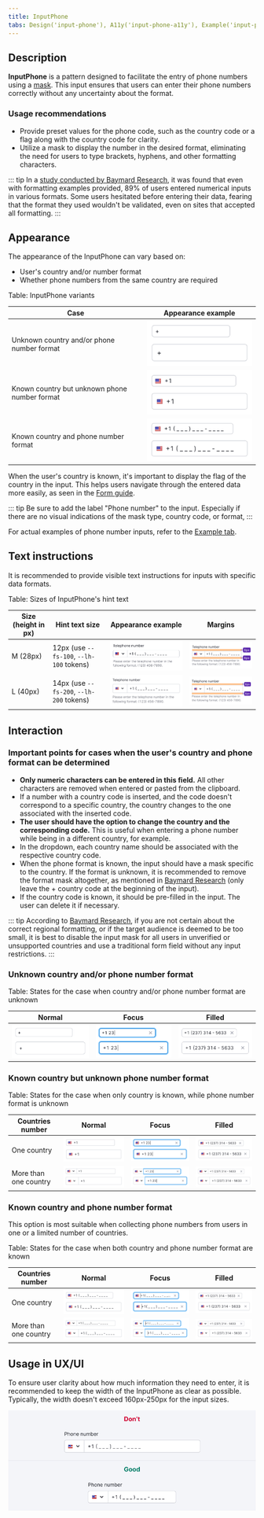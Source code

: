 ```yaml
---
title: InputPhone
tabs: Design('input-phone'), A11y('input-phone-a11y'), Example('input-phone-code'), Changelog('input-phone-changelog')
---
```


## Description

**InputPhone** is a pattern designed to facilitate the entry of phone numbers using a [mask](/components/input-mask/input-mask). This input ensures that users can enter their phone numbers correctly without any uncertainty about the format.

### Usage recommendations

- Provide preset values for the phone code, such as the country code or a flag along with the country code for clarity.
- Utilize a mask to display the number in the desired format, eliminating the need for users to type brackets, hyphens, and other formatting characters.

::: tip
In a [study conducted by Baymard Research](https://baymard.com/blog/input-masking-form-field), it was found that even with formatting examples provided, 89% of users entered numerical inputs in various formats. Some users hesitated before entering their data, fearing that the format they used wouldn't be validated, even on sites that accepted all formatting.
:::

## Appearance

The appearance of the InputPhone can vary based on:

- User's country and/or number format
- Whether phone numbers from the same country are required

Table: InputPhone variants

| Case                                          | Appearance example            |
| --------------------------------------------- | ----------------------------- |
| Unknown country and/or phone number format    | ![](static/input-phone-1.png) |
| Known country but unknown phone number format | ![](static/input-phone-2.png) |
| Known country and phone number format         | ![](static/input-phone-3.png) |

When the user's country is known, it's important to display the flag of the country in the input. This helps users navigate through the entered data more easily, as seen in the [Form guide](/patterns/form/form).

::: tip
Be sure to add the label "Phone number" to the input. Especially if there are no visual indications of the mask type, country code, or format,
:::

For actual examples of phone number inputs, refer to the [Example tab](/components/input-phone/input-phone-code).

## Text instructions

It is recommended to provide visible text instructions for inputs with specific data formats.

Table: Sizes of InputPhone's hint text

| Size (height in px) | Hint text size                           | Appearance example                     | Margins                                       |
| ------------------- | ---------------------------------------- | -------------------------------------- | --------------------------------------------- |
| M (28px)            | 12px (use `--fs-100`, `--lh-100` tokens) | ![](static/inputphone-help-text-m.png) | ![](static/inputphone-help-text-margin-m.png) |
| L (40px)            | 14px (use `--fs-200`, `--lh-200` tokens) | ![](static/inputphone-help-text-l.png) | ![](static/inputphone-help-text-margin-l.png) |

## Interaction

### Important points for cases when the user's country and phone format can be determined

- **Only numeric characters can be entered in this field.** All other characters are removed when entered or pasted from the clipboard.
- If a number with a country code is inserted, and the code doesn't correspond to a specific country, the country changes to the one associated with the inserted code.
- **The user should have the option to change the country and the corresponding code.** This is useful when entering a phone number while being in a different country, for example.
- In the dropdown, each country name should be associated with the respective country code.
- When the phone format is known, the input should have a mask specific to the country. If the format is unknown, it is recommended to remove the format mask altogether, as mentioned in [Baymard Research](https://baymard.com/blog/input-masking-form-field) (only leave the + country code at the beginning of the input).
- If the country code is known, it should be pre-filled in the input. The user can delete it if necessary.

::: tip
According to [Baymard Research](https://baymard.com/blog/input-masking-form-field), if you are not certain about the correct regional formatting, or if the target audience is deemed to be too small, it is best to disable the input mask for all users in unverified or unsupported countries and use a traditional form field without any input restrictions.
:::

### Unknown country and/or phone number format

Table: States for the case when country and/or phone number format are unknown

| Normal                        | Focus                               | Filled                               |
| ----------------------------- | ----------------------------------- | ------------------------------------ |
| ![](static/input-phone-1.png) | ![](static/input-phone-1-focus.png) | ![](static/input-phone-1-filled.png) |

### Known country but unknown phone number format

Table: States for the case when only country is known, while phone number format is unknown

| Countries number      | Normal                          | Focus                                 | Filled                                 |
| --------------------- | ------------------------------- | ------------------------------------- | -------------------------------------- |
| One country           | ![](static/input-phone-2.png)   | ![](static/input-phone-2-focus.png)   | ![](static/input-phone-2-filled.png)   |
| More than one country | ![](static/input-phone-2-2.png) | ![](static/input-phone-2-2-focus.png) | ![](static/input-phone-2-2-filled.png) |

### Known country and phone number format

This option is most suitable when collecting phone numbers from users in one or a limited number of countries.

Table: States for the case when both country and phone number format are known

| Countries number      | Normal                          | Focus                                 | Filled                                 |
| --------------------- | ------------------------------- | ------------------------------------- | -------------------------------------- |
| One country           | ![](static/input-phone-3.png)   | ![](static/input-phone-3-focus.png)   | ![](static/input-phone-3-filled.png)   |
| More than one country | ![](static/input-phone-3-2.png) | ![](static/input-phone-3-2-focus.png) | ![](static/input-phone-3-2-filled.png) |

## Usage in UX/UI

To ensure user clarity about how much information they need to enter, it is recommended to keep the width of the InputPhone as clear as possible. Typically, the width doesn't exceed 160px-250px for the input sizes.

![](static/size-yes-no.png)
